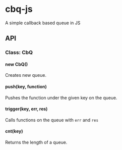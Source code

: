 # cbq-js

A simple callback based queue in JS

## API

### Class: CbQ

#### new CbQ()

Creates new queue.

#### push(key, function)

Pushes the function under the given key on the queue.

#### trigger(key, err, res)

Calls functions on the queue with `err` and `res`

#### cnt(key)

Returns the length of a queue.
